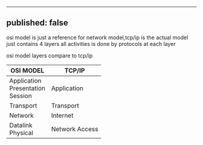 ----
published: false
----

osi model is just a reference for network model,tcp/ip is the actual model
just contains 4 layers
all activities is done by protocols at each layer

osi model layers compare to tcp/ip

|OSI MODEL|TCP/IP|
|----|----|
|Application<br>Presentation<br>Session|Application|
|Transport|Transport|
|Network|Internet|
|Datalink<br>Physical|Network Access|

